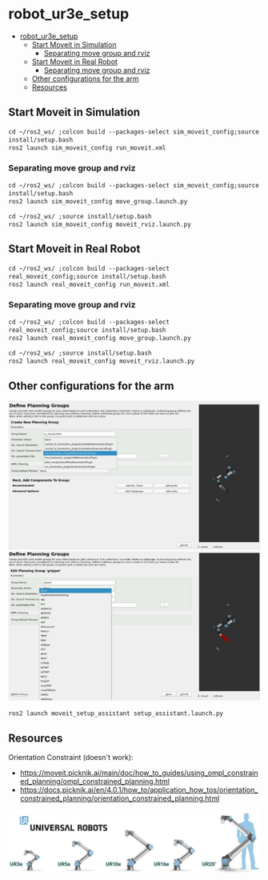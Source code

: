 # robot_ur3e_setup

- [robot\_ur3e\_setup](#robot_ur3e_setup)
  - [Start Moveit in Simulation](#start-moveit-in-simulation)
    - [Separating move group and rviz](#separating-move-group-and-rviz)
  - [Start Moveit in Real Robot](#start-moveit-in-real-robot)
    - [Separating move group and rviz](#separating-move-group-and-rviz-1)
  - [Other configurations for the arm](#other-configurations-for-the-arm)
  - [Resources](#resources)

## Start Moveit in Simulation
```
cd ~/ros2_ws/ ;colcon build --packages-select sim_moveit_config;source install/setup.bash
ros2 launch sim_moveit_config run_moveit.xml
```
### Separating move group and rviz
```
cd ~/ros2_ws/ ;colcon build --packages-select sim_moveit_config;source install/setup.bash
ros2 launch sim_moveit_config move_group.launch.py
```
```
cd ~/ros2_ws/ ;source install/setup.bash
ros2 launch sim_moveit_config moveit_rviz.launch.py
```
## Start Moveit in Real Robot
```
cd ~/ros2_ws/ ;colcon build --packages-select real_moveit_config;source install/setup.bash
ros2 launch real_moveit_config run_moveit.xml
```
### Separating move group and rviz
```
cd ~/ros2_ws/ ;colcon build --packages-select real_moveit_config;source install/setup.bash
ros2 launch real_moveit_config move_group.launch.py
```
```
cd ~/ros2_ws/ ;source install/setup.bash
ros2 launch real_moveit_config moveit_rviz.launch.py
```

## Other configurations for the arm
![alt text](assets/kinematic_solver.png)
![alt text](assets/planner.png)
```
ros2 launch moveit_setup_assistant setup_assistant.launch.py
```

## Resources
Orientation Constraint (doesn't work):
- https://moveit.picknik.ai/main/doc/how_to_guides/using_ompl_constrained_planning/ompl_constrained_planning.html
- https://docs.picknik.ai/en/4.0.1/how_to/application_how_tos/orientation_constrained_planning/orientation_constrained_planning.html

![alt text](assets/sizes.jpg)